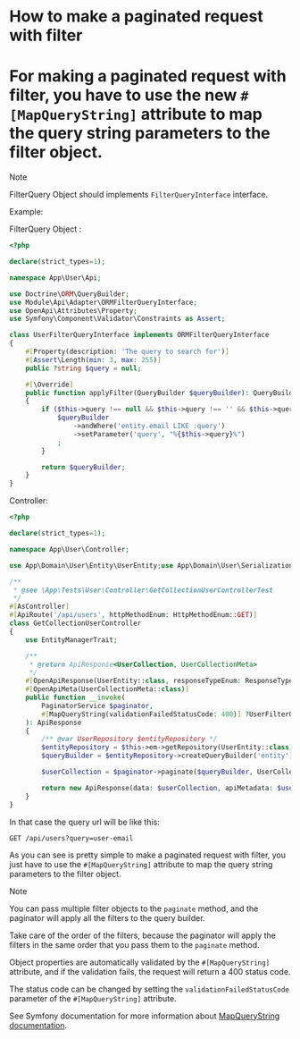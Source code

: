 # How to make a paginated request with filter

# For making a paginated request with filter, you have to use the new `#[MapQueryString]` attribute to map the query string parameters to the filter object.

> [!NOTE]
>
> FilterQuery Object should implements `FilterQueryInterface` interface.

Example:

FilterQuery Object :

```php
<?php

declare(strict_types=1);

namespace App\User\Api;

use Doctrine\ORM\QueryBuilder;
use Module\Api\Adapter\ORMFilterQueryInterface;
use OpenApi\Attributes\Property;
use Symfony\Component\Validator\Constraints as Assert;

class UserFilterQueryInterface implements ORMFilterQueryInterface
{
    #[Property(description: 'The query to search for')]
    #[Assert\Length(min: 3, max: 255)]
    public ?string $query = null;

    #[\Override]
    public function applyFilter(QueryBuilder $queryBuilder): QueryBuilder
    {
        if ($this->query !== null && $this->query !== '' && $this->query !== '0') {
            $queryBuilder
                ->andWhere('entity.email LIKE :query')
                ->setParameter('query', "%{$this->query}%")
            ;
        }

        return $queryBuilder;
    }
}

```

Controller:

```php
<?php

declare(strict_types=1);

namespace App\User\Controller;

use App\Domain\User\Entity\UserEntity;use App\Domain\User\Serialization\UserGroups;use App\Domain\User\ValueObject\UserCollection;use App\Repository\UserRepository;use App\Trait\EntityManagerTrait;use App\User\Api\UserCollectionMeta;use App\User\Api\UserFilterQueryInterface;use Module\Api\Attribut\ApiRoute;use Module\Api\Attribut\OpenApiMeta;use Module\Api\Attribut\OpenApiResponse;use Module\Api\Dto\ApiResponse;use Module\Api\Enum\HttpMethodEnum;use Module\Api\Enum\ResponseTypeEnum;use Module\Api\Service\PaginatorService;use Symfony\Component\HttpKernel\Attribute\AsController;use Symfony\Component\HttpKernel\Attribute\MapQueryString;

/**
 * @see \App\Tests\User\Controller\GetCollectionUserControllerTest
 */
#[AsController]
#[ApiRoute('/api/users', httpMethodEnum: HttpMethodEnum::GET)]
class GetCollectionUserController
{
    use EntityManagerTrait;

    /**
     * @return ApiResponse<UserCollection, UserCollectionMeta>
     */
    #[OpenApiResponse(UserEntity::class, responseTypeEnum: ResponseTypeEnum::COLLECTION)]
    #[OpenApiMeta(UserCollectionMeta::class)]
    public function __invoke(
        PaginatorService $paginator, 
        #[MapQueryString(validationFailedStatusCode: 400)] ?UserFilterQueryInterface $filterQuery
    ): ApiResponse
    {
        /** @var UserRepository $entityRepository */
        $entityRepository = $this->em->getRepository(UserEntity::class);
        $queryBuilder = $entityRepository->createQueryBuilder('entity');

        $userCollection = $paginator->paginate($queryBuilder, UserCollection::class, [$filterQuery]);

        return new ApiResponse(data: $userCollection, apiMetadata: $userCollection->getMeta(), groups: [UserGroups::READ]);
    }
}
```

In that case the query url will be like this:

```http request
GET /api/users?query=user-email
```

As you can see is pretty simple to make a paginated request with filter, you just have to use the `#[MapQueryString]` attribute to map the query string
parameters to the filter object.

> [!NOTE]
>
> You can pass multiple filter objects to the `paginate` method, and the paginator will apply all the filters to the query builder.
>
> Take care of the order of the filters, because the paginator will apply the filters in the same order that you pass them to the `paginate` method.

Object properties are automatically validated by the `#[MapQueryString]` attribute, and if the validation fails, the request will return a 400 status code.

The status code can be changed by setting the `validationFailedStatusCode` parameter of the `#[MapQueryString]` attribute.

See Symfony documentation for more information
about [MapQueryString documentation](https://symfony.com/doc/current/controller.html#mapping-the-whole-query-string).